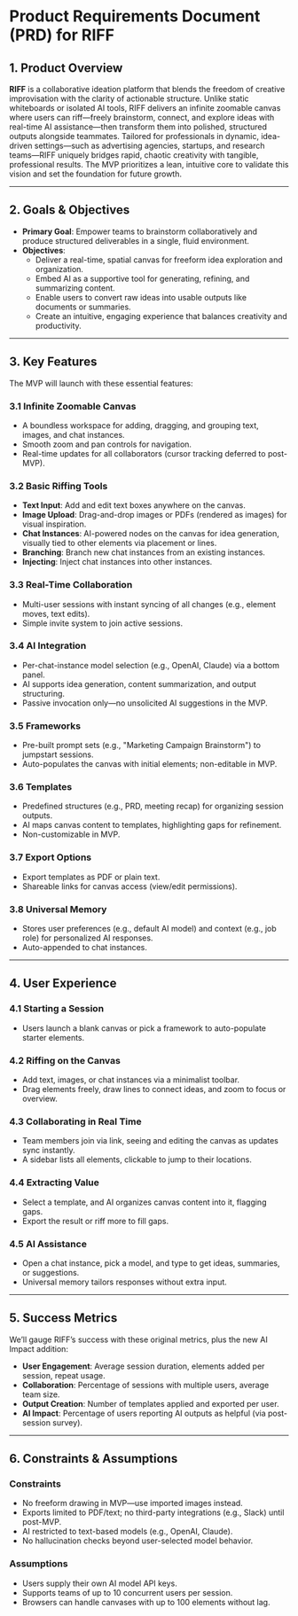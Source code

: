 # **Product Requirements Document (PRD) for RIFF**

## **1. Product Overview**

**RIFF** is a collaborative ideation platform that blends the freedom of creative improvisation with the clarity of actionable structure. Unlike static whiteboards or isolated AI tools, RIFF delivers an infinite zoomable canvas where users can riff—freely brainstorm, connect, and explore ideas with real-time AI assistance—then transform them into polished, structured outputs alongside teammates. Tailored for professionals in dynamic, idea-driven settings—such as advertising agencies, startups, and research teams—RIFF uniquely bridges rapid, chaotic creativity with tangible, professional results. The MVP prioritizes a lean, intuitive core to validate this vision and set the foundation for future growth.

---

## **2. Goals & Objectives**

- **Primary Goal**: Empower teams to brainstorm collaboratively and produce structured deliverables in a single, fluid environment.
- **Objectives**:
  - Deliver a real-time, spatial canvas for freeform idea exploration and organization.
  - Embed AI as a supportive tool for generating, refining, and summarizing content.
  - Enable users to convert raw ideas into usable outputs like documents or summaries.
  - Create an intuitive, engaging experience that balances creativity and productivity.

---

## **3. Key Features**

The MVP will launch with these essential features:

### **3.1 Infinite Zoomable Canvas**
- A boundless workspace for adding, dragging, and grouping text, images, and chat instances.
- Smooth zoom and pan controls for navigation.
- Real-time updates for all collaborators (cursor tracking deferred to post-MVP).

### **3.2 Basic Riffing Tools**
- **Text Input**: Add and edit text boxes anywhere on the canvas.
- **Image Upload**: Drag-and-drop images or PDFs (rendered as images) for visual inspiration.
- **Chat Instances**: AI-powered nodes on the canvas for idea generation, visually tied to other elements via placement or lines.
- **Branching**: Branch new chat instances from an existing instances.
- **Injecting**: Inject chat instances into other instances.

### **3.3 Real-Time Collaboration**
- Multi-user sessions with instant syncing of all changes (e.g., element moves, text edits).
- Simple invite system to join active sessions.

### **3.4 AI Integration**
- Per-chat-instance model selection (e.g., OpenAI, Claude) via a bottom panel.
- AI supports idea generation, content summarization, and output structuring.
- Passive invocation only—no unsolicited AI suggestions in the MVP.

### **3.5 Frameworks**
- Pre-built prompt sets (e.g., "Marketing Campaign Brainstorm") to jumpstart sessions.
- Auto-populates the canvas with initial elements; non-editable in MVP.

### **3.6 Templates**
- Predefined structures (e.g., PRD, meeting recap) for organizing session outputs.
- AI maps canvas content to templates, highlighting gaps for refinement.
- Non-customizable in MVP.

### **3.7 Export Options**
- Export templates as PDF or plain text.
- Shareable links for canvas access (view/edit permissions).

### **3.8 Universal Memory**
- Stores user preferences (e.g., default AI model) and context (e.g., job role) for personalized AI responses.
- Auto-appended to chat instances.

---

## **4. User Experience**

### **4.1 Starting a Session**
- Users launch a blank canvas or pick a framework to auto-populate starter elements.

### **4.2 Riffing on the Canvas**
- Add text, images, or chat instances via a minimalist toolbar.
- Drag elements freely, draw lines to connect ideas, and zoom to focus or overview.

### **4.3 Collaborating in Real Time**
- Team members join via link, seeing and editing the canvas as updates sync instantly.
- A sidebar lists all elements, clickable to jump to their locations.

### **4.4 Extracting Value**
- Select a template, and AI organizes canvas content into it, flagging gaps.
- Export the result or riff more to fill gaps.

### **4.5 AI Assistance**
- Open a chat instance, pick a model, and type to get ideas, summaries, or suggestions.
- Universal memory tailors responses without extra input.

---

## **5. Success Metrics**

We’ll gauge RIFF’s success with these original metrics, plus the new AI Impact addition:
- **User Engagement**: Average session duration, elements added per session, repeat usage.
- **Collaboration**: Percentage of sessions with multiple users, average team size.
- **Output Creation**: Number of templates applied and exported per user.
- **AI Impact**: Percentage of users reporting AI outputs as helpful (via post-session survey).

---

## **6. Constraints & Assumptions**

### **Constraints**
- No freeform drawing in MVP—use imported images instead.
- Exports limited to PDF/text; no third-party integrations (e.g., Slack) until post-MVP.
- AI restricted to text-based models (e.g., OpenAI, Claude).
- No hallucination checks beyond user-selected model behavior.

### **Assumptions**
- Users supply their own AI model API keys.
- Supports teams of up to 10 concurrent users per session.
- Browsers can handle canvases with up to 100 elements without lag.
